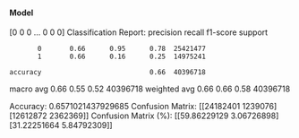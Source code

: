 #### Model
[0 0 0 ... 0 0 0]
Classification Report:
              precision    recall  f1-score   support

           0       0.66      0.95      0.78  25421477
           1       0.66      0.16      0.25  14975241

    accuracy                           0.66  40396718
   macro avg       0.66      0.55      0.52  40396718
weighted avg       0.66      0.66      0.58  40396718

Accuracy: 0.6571021437929685
Confusion Matrix:
[[24182401  1239076]
 [12612872  2362369]]
Confusion Matrix (%):
[[59.86229129  3.06726898]
 [31.22251664  5.84792309]]
